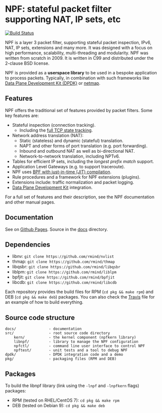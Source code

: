 # NPF: stateful packet filter supporting NAT, IP sets, etc

[![Build Status](https://travis-ci.org/rmind/npf.svg?branch=master)](https://travis-ci.org/rmind/npf)

NPF is a layer 3 packet filter, supporting stateful packet inspection,
IPv6, NAT, IP sets, extensions and many more.  It was designed with a focus
on high performance, scalability, multi-threading and modularity.  NPF was
written from scratch in 2009.  It is written in C99 and distributed under
the 2-clause BSD license.

NPF is provided as a **userspace library** to be used in a bespoke application
to process packets. Typically, in combination with such frameworks like
[Data Plane Development Kit (DPDK)](https://www.dpdk.org/) or
[netmap](https://www.freebsd.org/cgi/man.cgi?query=netmap&sektion=4).

## Features

NPF offers the traditional set of features provided by packet filters.
Some key features are:
- Stateful inspection (connection tracking).
  - Including the [full TCP state tracking](https://www.usenix.org/events/sec01/invitedtalks/rooij.pdf).
- Network address translation (NAT):
  - Static (stateless) and dynamic (stateful) translation.
  - NAPT and other forms of port translation (e.g. port forwarding).
  - Inbound and outbound NAT as well as bi-directional NAT.
  - Network-to-network translation, including NPTv6.
- Tables for efficient IP sets, including the _longest prefix match_ support.
- Application Level Gateways (e.g. to support traceroute).
- NPF uses [BPF with just-in-time (JIT) compilation](https://github.com/rmind/bpfjit).
- Rule procedures and a framework for NPF extensions (plugins).
- Extensions include: traffic normalization and packet logging.
- [Data Plane Development Kit](https://dpdk.org/) integration.

For a full set of features and their description, see the NPF documentation
and other manual pages.

## Documentation

See on [Github Pages](http://rmind.github.io/npf).
Source in the [docs](docs) directory.

## Dependencies

- libnv: `git clone https://github.com/rmind/nvlist`
- thmap: `git clone https://github.com/rmind/thmap`
- libqsbr: `git clone https://github.com/rmind/libqsbr`
- liblpm: `git clone https://github.com/rmind/liblpm`
- bpfjit: `git clone https://github.com/rmind/bpfjit`
- libcdb: `git clone https://github.com/rmind/libcdb`

Each repository provides the build files for RPM (`cd pkg && make rpm`)
and DEB (`cd pkg && make deb`) packages.  You can also check the
[Travis](.travis.yml) file for an example of how to build everything.

## Source code structure

    docs/               - documentation
    src/                - root source code directory
        kern/           - the kernel component (npfkern library)
        libnpf/         - library to manage the NPF configuration
        npfctl/         - command line user interface to control NPF
        npftest/        - unit tests and a tool to debug NPF
    dpdk/               - DPDK integration code and a demo
    pkg/                - packaging files (RPM and DEB)

## Packages

To build the libnpf library (link using the `-lnpf` and `-lnpfkern`
flags) packages:
* RPM (tested on RHEL/CentOS 7): `cd pkg && make rpm`
* DEB (tested on Debian 9): `cd pkg && make deb`
